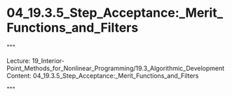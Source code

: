 # 04_19.3.5_Step_Acceptance:_Merit_Functions_and_Filters

"""

Lecture: 19_Interior-Point_Methods_for_Nonlinear_Programming/19.3_Algorithmic_Development
Content: 04_19.3.5_Step_Acceptance:_Merit_Functions_and_Filters

"""

